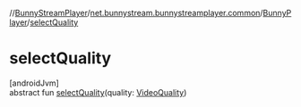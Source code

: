 //[BunnyStreamPlayer](../../../index.md)/[net.bunnystream.bunnystreamplayer.common](../index.md)/[BunnyPlayer](index.md)/[selectQuality](select-quality.md)

# selectQuality

[androidJvm]\
abstract fun [selectQuality](select-quality.md)(quality: [VideoQuality](../../net.bunnystream.bunnystreamplayer.model/-video-quality/index.md))
